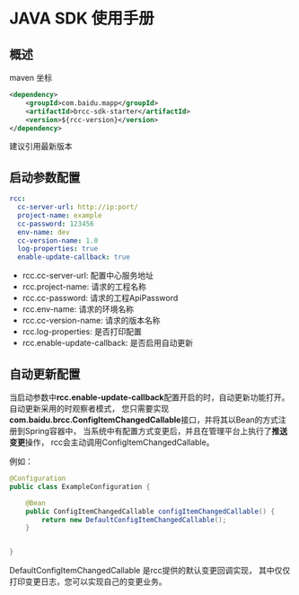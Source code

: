 # JAVA SDK 使用手册

## 概述

maven 坐标

```xml
<dependency>
    <groupId>com.baidu.mapp</groupId>
    <artifactId>brcc-sdk-starter</artifactId>
    <version>${rcc-version}</version>
</dependency>
```
建议引用最新版本

## 启动参数配置

```yaml
rcc:
  cc-server-url: http://ip:port/
  project-name: example
  cc-password: 123456
  env-name: dev
  cc-version-name: 1.0
  log-properties: true
  enable-update-callback: true
```
- rcc.cc-server-url: 配置中心服务地址
- rcc.project-name: 请求的工程名称
- rcc.cc-password: 请求的工程ApiPassword
- rcc.env-name: 请求的环境名称
- rcc.cc-version-name: 请求的版本名称
- rcc.log-properties: 是否打印配置
- rcc.enable-update-callback: 是否启用自动更新

## 自动更新配置

当启动参数中**rcc.enable-update-callback**配置开启的时，自动更新功能打开。
自动更新采用的时观察者模式， 您只需要实现 **com.baidu.brcc.ConfigItemChangedCallable**接口，并将其以Bean的方式注册到Spring容器中，
当系统中有配置方式变更后，并且在管理平台上执行了**推送变更**操作， rcc会主动调用ConfigItemChangedCallable。

例如：
```java
@Configuration
public class ExampleConfiguration {

    @Bean
    public ConfigItemChangedCallable configItemChangedCallable() {
        return new DefaultConfigItemChangedCallable();
    }


}
```
DefaultConfigItemChangedCallable 是rcc提供的默认变更回调实现， 其中仅仅打印变更日志，您可以实现自己的变更业务。
